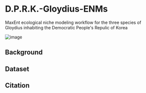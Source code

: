 # D.P.R.K.-Gloydius-ENMs
MaxEnt ecological niche modeling workflow for the three species of Gloydius inhabiting the Democratic People's Repulic of Korea

![image](https://github.com/yucheols/D.P.R.K.-Gloydius-ENMs/assets/85914125/8bb67475-88db-4a0d-9010-4d08772c958b)

## Background

## Dataset

## Citation

